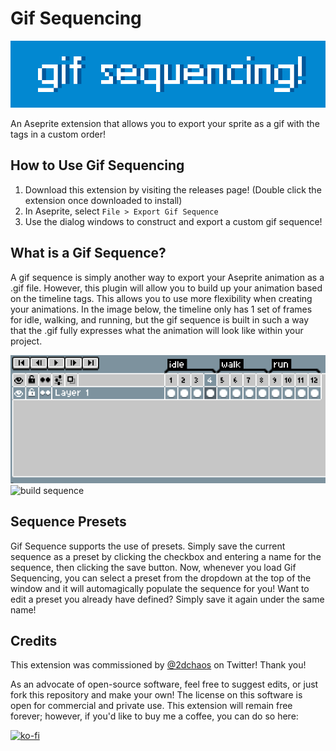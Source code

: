 # Gif Sequencing
![hero image](./assets/hero.png)

An Aseprite extension that allows you to export your sprite as a gif with the tags in a custom order!

## How to Use Gif Sequencing

1. Download this extension by visiting the releases page! (Double click the extension once downloaded to install)
2. In Aseprite, select `File > Export Gif Sequence`
3. Use the dialog windows to construct and export a custom gif sequence!

## What is a Gif Sequence?

A gif sequence is simply another way to export your Aseprite animation as a .gif file. However, this plugin will allow you to build up your animation based on the timeline tags. This allows you to use more flexibility when creating your animations. In the image below, the timeline only has 1 set of frames for idle, walking, and running, but the gif sequence is built in such a way that the .gif fully expresses what the animation will look like within your project.

![timeline image](./assets/timeline.png)
![build sequence](https://media.giphy.com/media/kKrdE8Ovd7la66asJz/giphy-downsized-large.gif)

## Sequence Presets

Gif Sequence supports the use of presets. Simply save the current sequence as a preset by clicking the checkbox and entering a name for the sequence, then clicking the save button. Now, whenever you load Gif Sequencing, you can select a preset from the dropdown at the top of the window and it will automagically populate the sequence for you! Want to edit a preset you already have defined? Simply save it again under the same name!

## Credits

This extension was commissioned by [@2dchaos](https://twitter.com/2dchaos) on Twitter! Thank you!

As an advocate of open-source software, feel free to suggest edits, or just fork this repository and make your own! The license on this software is open for commercial and private use. This extension will remain free forever; however, if you'd like to buy me a coffee, you can do so here: 

[![ko-fi](https://ko-fi.com/img/githubbutton_sm.svg)](https://ko-fi.com/L3L766S5F)
